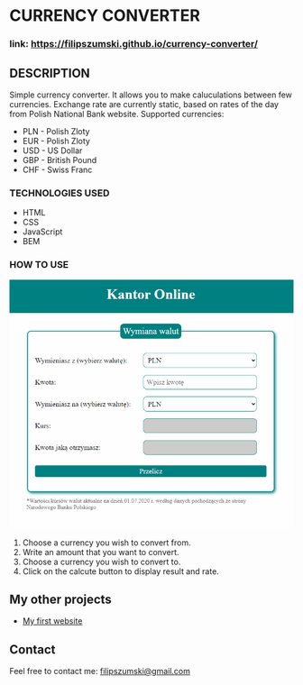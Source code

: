 # CURRENCY CONVERTER

### link: https://filipszumski.github.io/currency-converter/

## DESCRIPTION

Simple currency converter. It allows you to make caluculations between few currencies. Exchange rate are currently static, based on rates of the day from Polish National Bank website. Supported currencies:

- PLN - Polish Zloty
- EUR - Polish Zloty
- USD - US Dollar
- GBP - British Pound
- CHF - Swiss Franc

### TECHNOLOGIES USED

- HTML
- CSS
- JavaScript
- BEM

### HOW TO USE

![instruction GIF](https://github.com/filipszumski/currency-converter/blob/master/images/instruction.gif?raw=true)

1. Choose a currency you wish to convert from.
2. Write an amount that you want to convert.
3. Choose a currency you wish to convert to.
4. Click on the calcute button to display result and rate.

## My other projects

- [My first website](https://filipszumski.github.io/homepage/)

## Contact

Feel free to contact me: [filipszumski@gmail.com](mailto:filipszumski@gmail.com)

